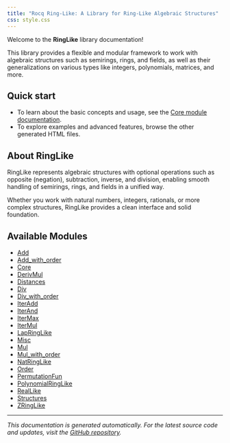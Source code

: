 ```yaml
---
title: "Rocq Ring-Like: A Library for Ring-Like Algebraic Structures"
css: style.css
---
```


Welcome to the **RingLike** library documentation!

This library provides a flexible and modular framework to work with
algebraic structures such as semirings, rings, and fields, as well as
their generalizations on various types like integers, polynomials,
matrices, and more.

## Quick start

- To learn about the basic concepts and usage, see the [Core module
  documentation](RingLike.Core.html).
- To explore examples and advanced features, browse the other
  generated HTML files.

## About RingLike

RingLike represents algebraic structures with optional operations such
as opposite (negation), subtraction, inverse, and division, enabling
smooth handling of semirings, rings, and fields in a unified way.

Whether you work with natural numbers, integers, rationals, or more
complex structures, RingLike provides a clean interface and solid
foundation.

## Available Modules

- [Add](RingLike.Add.html)
- [Add_with_order](RingLike.Add_with_order.html)
- [Core](RingLike.Core.html)
- [DerivMul](RingLike.DerivMul.html)
- [Distances](RingLike.Distances.html)
- [Div](RingLike.Div.html)
- [Div_with_order](RingLike.Div_with_order.html)
- [IterAdd](RingLike.IterAdd.html)
- [IterAnd](RingLike.IterAnd.html)
- [IterMax](RingLike.IterMax.html)
- [IterMul](RingLike.IterMul.html)
- [LapRingLike](RingLike.LapRingLike.html)
- [Misc](RingLike.Misc.html)
- [Mul](RingLike.Mul.html)
- [Mul_with_order](RingLike.Mul_with_order.html)
- [NatRingLike](RingLike.NatRingLike.html)
- [Order](RingLike.Order.html)
- [PermutationFun](RingLike.PermutationFun.html)
- [PolynomialRingLike](RingLike.PolynomialRingLike.html)
- [RealLike](RingLike.RealLike.html)
- [Structures](RingLike.Structures.html)
- [ZRingLike](RingLike.ZRingLike.html)

---

*This documentation is generated automatically. For the latest source
 code and updates, visit the [GitHub
 repository](https://github.com/roglo/rocq_ring_like).*
